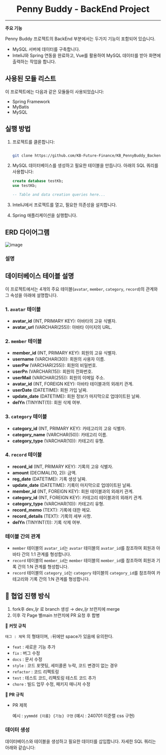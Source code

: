 <div align="center">
<h1>Penny Buddy - BackEnd Project</h1>
</div>

---

**주요 기능**

Penny Buddy 프로젝트의 BackEnd 부분에서는 두가지 기능이 포함되어 있습니다.

- MySQL 서버에 데이터를 구축합니다.
- InteliJ와 Spring 연동을 완료하고, Vue를 활용하여 MySQL 데이터를 받아 화면에 출력하는 작업을 합니다.

## 사용된 모듈 리스트

이 프로젝트에는 다음과 같은 모듈들이 사용되었습니다:

- Spring Framework
- MyBatis
- MySQL

## 실행 방법

1. 프로젝트를 클론합니다:
    
    ```bash
    
    git clone https://github.com/KB-Future-Finance/KB_PennyBuddy_Backend
    ```
    
2. MySQL 데이터베이스를 생성하고 필요한 테이블을 만듭니다. 아래의 SQL 쿼리를 사용합니다:
    
    ```sql
    create database testKb;
    use testKb;
    
    -- Table and data creation queries here...
    ```
    
3. InteliJ에서 프로젝트를 열고, 필요한 의존성을 설치합니다.
4. Spring 애플리케이션을 실행합니다.

## ERD 다이어그램
![image](https://github.com/user-attachments/assets/9fa74a82-e0e9-491c-a47e-4f923a58b260)

### 설명
## 데이터베이스 테이블 설명

이 프로젝트에서는 4개의 주요 테이블(`avatar`, `member`, `category`, `record`)의 관계와 그 속성을 아래에 설명합니다.

### 1. `avatar` 테이블

- **avatar_id** (INT, PRIMARY KEY): 아바타의 고유 식별자.
- **avatar_url** (VARCHAR(255)): 아바타 이미지의 URL.

### 2. `member` 테이블

- **member_id** (INT, PRIMARY KEY): 회원의 고유 식별자.
- **username** (VARCHAR(30)): 회원의 사용자 이름.
- **userPw** (VARCHAR(255)): 회원의 비밀번호.
- **userPn** (VARCHAR(15)): 회원의 전화번호.
- **userMail** (VARCHAR(255)): 회원의 이메일 주소.
- **avatar_id** (INT, FOREIGN KEY): 아바타 테이블과의 외래키 관계.
- **userDate** (DATETIME): 회원 가입 날짜.
- **update_date** (DATETIME): 회원 정보가 마지막으로 업데이트된 날짜.
- **delYn** (TINYINT(1)): 회원 삭제 여부.

### 3. `category` 테이블

- **category_id** (INT, PRIMARY KEY): 카테고리의 고유 식별자.
- **category_name** (VARCHAR(50)): 카테고리 이름.
- **category_type** (VARCHAR(10)): 카테고리 유형.

### 4. `record` 테이블

- **record_id** (INT, PRIMARY KEY): 기록의 고유 식별자.
- **amount** (DECIMAL(10, 2)): 금액.
- **reg_date** (DATETIME): 기록 생성 날짜.
- **update_date** (DATETIME): 기록이 마지막으로 업데이트된 날짜.
- **member_id** (INT, FOREIGN KEY): 회원 테이블과의 외래키 관계.
- **category_id** (INT, FOREIGN KEY): 카테고리 테이블과의 외래키 관계.
- **category_type** (VARCHAR(10)): 카테고리 유형.
- **record_memo** (TEXT): 기록에 대한 메모.
- **record_details** (TEXT): 기록의 세부 사항.
- **delYn** (TINYINT(1)): 기록 삭제 여부.

### 테이블 간의 관계

- `member` 테이블의 `avatar_id`는 `avatar` 테이블의 `avatar_id`를 참조하여 회원과 아바타 간의 1:1 관계를 형성합니다.
- `record` 테이블의 `member_id`는 `member` 테이블의 `member_id`를 참조하여 회원과 기록 간의 1:N 관계를 형성합니다.
- `record` 테이블의 `category_id`는 `category` 테이블의 `category_id`를 참조하여 카테고리와 기록 간의 1:N 관계를 형성합니다.


## **👥 협업 진행 방식**

1. fork후 dev_ljr 로 branch 생성 → dev_ljr 브런치에 merge
2. 이후 각 Page 별main 브런치에 PR 요청 후 합병

**🥄 커밋 규칙**

`태그 : 제목` 의 형태이며, `:`뒤에만 space가 있음에 유의한다.

- `feat` : 새로운 기능 추가
- `fix` : 버그 수정
- `docs` : 문서 수정
- `style` : 코드 포맷팅, 세미콜론 누락, 코드 변경이 없는 경우
- `refactor` : 코드 리펙토링
- `test` : 테스트 코드, 리펙토링 테스트 코드 추가
- `chore` : 빌드 업무 수정, 패키지 매니저 수정

**🍴 PR 규칙**

- PR 제목
    
    예시 : `yymmdd {이름} {기능} 구현` (예시 : 240701 이준렬 css 구현)
    

### 데이터 생성

데이터베이스와 테이블을 생성하고 필요한 데이터를 삽입합니다. 자세한 SQL 쿼리는 아래와 같습니다:
